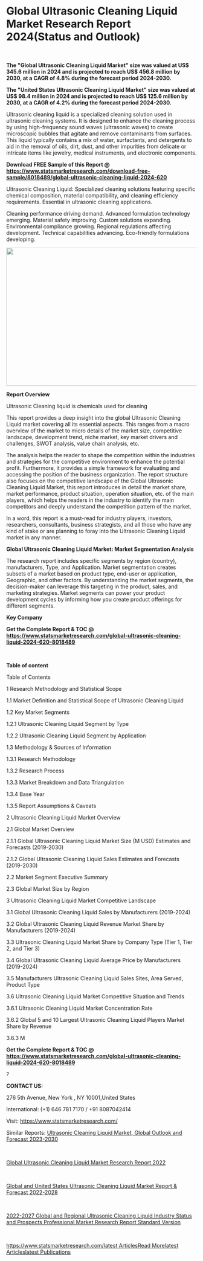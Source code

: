 <h1>Global Ultrasonic Cleaning Liquid Market Research Report 2024(Status and Outlook)</h1><br/><p><strong>The "Global Ultrasonic Cleaning Liquid Market" size was valued at US$ 345.6 million in 2024 and is projected to reach US$ 456.8 million by 2030, at a <strong>CAGR</strong> of 4.8% during the forecast period 2024-2030.</strong></p>
 
 
 
 <p><strong>The "United States Ultrasonic Cleaning Liquid Market" size was valued at US$ 98.4 million in 2024 and is projected to reach US$ 125.6 million by 2030, at a <strong>CAGR</strong> of 4.2% during the forecast period 2024-2030.</strong></p>
 
 
 
 <p>Ultrasonic cleaning liquid is a specialized cleaning solution used in ultrasonic cleaning systems. It is designed to enhance the cleaning process by using high-frequency sound waves (ultrasonic waves) to create microscopic bubbles that agitate and remove contaminants from surfaces. This liquid typically contains a mix of water, surfactants, and detergents to aid in the removal of oils, dirt, dust, and other impurities from delicate or intricate items like jewelry, medical instruments, and electronic components.</p>
 
 
 
 <p><strong>Download FREE Sample of this Report @ <a href="https://www.statsmarketresearch.com/download-free-sample/8018489/global-ultrasonic-cleaning-liquid-2024-620">https://www.statsmarketresearch.com/download-free-sample/8018489/global-ultrasonic-cleaning-liquid-2024-620</a></strong></p>
 
 
 
 <p>Ultrasonic Cleaning Liquid: Specialized cleaning solutions featuring specific chemical composition, material compatibility, and cleaning efficiency requirements. Essential in ultrasonic cleaning applications.</p>
 
 
 
 <p>Cleaning performance driving demand. Advanced formulation technology emerging. Material safety improving. Custom solutions expanding. Environmental compliance growing. Regional regulations affecting development. Technical capabilities advancing. Eco-friendly formulations developing.</p>
 
 
 
 <p><img alt="" src="https://www.24marketreports.com/assets/report-images/UltrasonicCleaningLiquidMarket.png" style="height:366px; width:731px" /></p>
 
 
 
 <p><strong>Report Overview</strong></p>
 
 
 
 <p>Ultrasonic Cleaning liquid is chemicals used for cleaning</p>
 
 
 
 <p>This report provides a deep insight into the global Ultrasonic Cleaning Liquid market covering all its essential aspects. This ranges from a macro overview of the market to micro details of the market size, competitive landscape, development trend, niche market, key market drivers and challenges, SWOT analysis, value chain analysis, etc.</p>
 
 
 
 <p>The analysis helps the reader to shape the competition within the industries and strategies for the competitive environment to enhance the potential profit. Furthermore, it provides a simple framework for evaluating and accessing the position of the business organization. The report structure also focuses on the competitive landscape of the Global Ultrasonic Cleaning Liquid Market, this report introduces in detail the market share, market performance, product situation, operation situation, etc. of the main players, which helps the readers in the industry to identify the main competitors and deeply understand the competition pattern of the market.</p>
 
 
 
 <p>In a word, this report is a must-read for industry players, investors, researchers, consultants, business strategists, and all those who have any kind of stake or are planning to foray into the Ultrasonic Cleaning Liquid market in any manner.</p>
 
 
 
 <p><strong>Global Ultrasonic Cleaning Liquid Market: Market Segmentation Analysis</strong></p>
 
 
 
 <p>The research report includes specific segments by region (country), manufacturers, Type, and Application. Market segmentation creates subsets of a market based on product type, end-user or application, Geographic, and other factors. By understanding the market segments, the decision-maker can leverage this targeting in the product, sales, and marketing strategies. Market segments can power your product development cycles by informing how you create product offerings for different segments.</p>
 
 
 
 <p><strong>Key Company</strong></p>
 
 
 
 <div><b>Get the Complete Report & TOC @ <a href="https://www.statsmarketresearch.com/global-ultrasonic-cleaning-liquid-2024-620-8018489">https://www.statsmarketresearch.com/global-ultrasonic-cleaning-liquid-2024-620-8018489</a></b></div>
 
 
 
 <p><br />
 
 <b>Table of content</b></p>
 
 
 
 <p>Table of Contents<br />
 
 1 Research Methodology and Statistical Scope<br />
 
 1.1 Market Definition and Statistical Scope of Ultrasonic Cleaning Liquid<br />
 
 1.2 Key Market Segments<br />
 
 1.2.1 Ultrasonic Cleaning Liquid Segment by Type<br />
 
 1.2.2 Ultrasonic Cleaning Liquid Segment by Application<br />
 
 1.3 Methodology & Sources of Information<br />
 
 1.3.1 Research Methodology<br />
 
 1.3.2 Research Process<br />
 
 1.3.3 Market Breakdown and Data Triangulation<br />
 
 1.3.4 Base Year<br />
 
 1.3.5 Report Assumptions & Caveats<br />
 
 2 Ultrasonic Cleaning Liquid Market Overview<br />
 
 2.1 Global Market Overview<br />
 
 2.1.1 Global Ultrasonic Cleaning Liquid Market Size (M USD) Estimates and Forecasts (2019-2030)<br />
 
 2.1.2 Global Ultrasonic Cleaning Liquid Sales Estimates and Forecasts (2019-2030)<br />
 
 2.2 Market Segment Executive Summary<br />
 
 2.3 Global Market Size by Region<br />
 
 3 Ultrasonic Cleaning Liquid Market Competitive Landscape<br />
 
 3.1 Global Ultrasonic Cleaning Liquid Sales by Manufacturers (2019-2024)<br />
 
 3.2 Global Ultrasonic Cleaning Liquid Revenue Market Share by Manufacturers (2019-2024)<br />
 
 3.3 Ultrasonic Cleaning Liquid Market Share by Company Type (Tier 1, Tier 2, and Tier 3)<br />
 
 3.4 Global Ultrasonic Cleaning Liquid Average Price by Manufacturers (2019-2024)<br />
 
 3.5 Manufacturers Ultrasonic Cleaning Liquid Sales Sites, Area Served, Product Type<br />
 
 3.6 Ultrasonic Cleaning Liquid Market Competitive Situation and Trends<br />
 
 3.6.1 Ultrasonic Cleaning Liquid Market Concentration Rate<br />
 
 3.6.2 Global 5 and 10 Largest Ultrasonic Cleaning Liquid Players Market Share by Revenue<br />
 
 3.6.3 M</p>
 
 
 
 <div><b>Get the Complete Report & TOC @ <a href="https://www.statsmarketresearch.com/global-ultrasonic-cleaning-liquid-2024-620-8018489">https://www.statsmarketresearch.com/global-ultrasonic-cleaning-liquid-2024-620-8018489</a></b></div>
 
 
 
 <p>? </p>
 
 
 
 <p><b>CONTACT US:</b><br />
 
 276 5th Avenue, New York , NY 10001,United States<br />
 
 International: (+1) 646 781 7170 / +91 8087042414<br />
 
 Visit: <a href="https://www.statsmarketresearch.com/">https://www.statsmarketresearch.com/</a><br />
 
 Similar Reports: <a href="https://www.statsmarketresearch.com/global-ultrasonic-cleaning-liquid-2024-620-8018489">Ultrasonic Cleaning Liquid Market, Global Outlook and Forecast 2023-2030</a><br />
 
 <br />
 
 <a href="https://www.statsmarketresearch.com/global-ultrasonic-cleaning-liquid-2024-620-8018489">Global Ultrasonic Cleaning Liquid Market Research Report 2022</a><br />
 
 <br />
 
 <a href="https://www.statsmarketresearch.com/global-ultrasonic-cleaning-liquid-2024-620-8018489">Global and United States Ultrasonic Cleaning Liquid Market Report & Forecast 2022-2028</a><br />
 
 <br />
 
 <a href="https://www.statsmarketresearch.com/global-ultrasonic-cleaning-liquid-2024-620-8018489">2022-2027 Global and Regional Ultrasonic Cleaning Liquid Industry Status and Prospects Professional Market Research Report Standard Version</a><br />
 
 <br />
 
 <a href="https://gyeongbokgung.com">https://www.statsmarketresearch.com/</a><a href="https://hallyeomaritime.com">latest Articles</a><a href="https://jingwansa.com">Read More</a><a href="https://nguoiviet.jp/">latest Articles</a><a href="https://www.intelmarketresearch.com/">latest Publications</a></p>